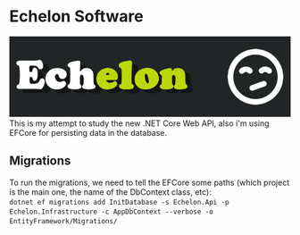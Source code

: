 # Echelon Software
![banner image](./assets/banner.png)
<br>
This is my attempt to study the new .NET Core Web API, also i'm using EFCore for persisting data in the database. <br>
## Migrations
To run the migrations, we need to tell the EFCore some paths (which project is the main one, the name of the DbContext class, etc): <br>
`dotnet ef migrations add InitDatabase -s Echelon.Api -p Echelon.Infrastructure -c AppDbContext --verbose -o EntityFramework/Migrations/` <br>